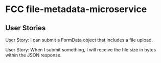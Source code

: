 # FCC file-metadata-microservice

## User Stories

User Story: I can submit a FormData object that includes a file upload.

User Story: When I submit something, I will receive the file size in bytes within the JSON response.
